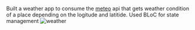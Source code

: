 Built a weather app to consume the [meteo](https://open-meteo.com/) api that gets weather condition of a place depending on the logitude and latitide.
Used BLoC for state management
![weather](https://github.com/dtechiegirl/WeatherApiA/assets/79475136/d29c77a3-1e9d-458d-88e9-7010f2a0ac24)
